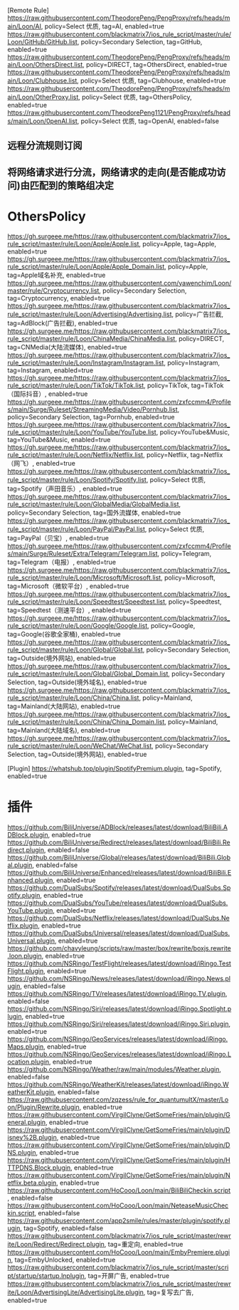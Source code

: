 [Remote Rule]
https://raw.githubusercontent.com/TheodorePeng/PengProxy/refs/heads/main/Loon/AI, policy=Select 优质, tag=AI, enabled=true
https://raw.githubusercontent.com/blackmatrix7/ios_rule_script/master/rule/Loon/GitHub/GitHub.list, policy=Secondary Selection, tag=GitHub, enabled=true
https://raw.githubusercontent.com/TheodorePeng/PengProxy/refs/heads/main/Loon/OthersDirect.list, policy=DIRECT, tag=OthersDirect, enabled=true
https://raw.githubusercontent.com/TheodorePeng/PengProxy/refs/heads/main/Loon/Clubhouse.list, policy=Select 优质, tag=Clubhouse, enabled=true
https://raw.githubusercontent.com/TheodorePeng/PengProxy/refs/heads/main/Loon/OtherProxy.list, policy=Select 优质, tag=OthersPolicy, enabled=true
https://raw.githubusercontent.com/TheodorePeng1121/PengProxy/refs/heads/main/Loon/0penAl.list, policy=Select 优质, tag=OpenAI, enabled=false
## 远程分流规则订阅
## 将网络请求进行分流，网络请求的走向(是否能成功访问)由匹配到的策略组决定

# OthersPolicy

https://gh.surgeee.me/https://raw.githubusercontent.com/blackmatrix7/ios_rule_script/master/rule/Loon/Apple/Apple.list, policy=Apple, tag=Apple, enabled=true
https://gh.surgeee.me/https://raw.githubusercontent.com/blackmatrix7/ios_rule_script/master/rule/Loon/Apple/Apple_Domain.list, policy=Apple, tag=Apple域名补充, enabled=true
https://gh.surgeee.me/https://raw.githubusercontent.com/yawenchim/Loon/master/rule/Cryptocurrency.list, policy=Secondary Selection, tag=Cryptocurrency, enabled=true
https://gh.surgeee.me/https://raw.githubusercontent.com/blackmatrix7/ios_rule_script/master/rule/Loon/Advertising/Advertising.list, policy=广告拦截, tag=AdBlock(广告拦截), enabled=true
https://gh.surgeee.me/https://raw.githubusercontent.com/blackmatrix7/ios_rule_script/master/rule/Loon/ChinaMedia/ChinaMedia.list, policy=DIRECT, tag=CNMedia(大陆流媒体), enabled=true
https://gh.surgeee.me/https://raw.githubusercontent.com/blackmatrix7/ios_rule_script/master/rule/Loon/Instagram/Instagram.list, policy=Instagram, tag=Instagram, enabled=true
https://gh.surgeee.me/https://raw.githubusercontent.com/blackmatrix7/ios_rule_script/master/rule/Loon/TikTok/TikTok.list, policy=TikTok, tag=TikTok（国际抖音）, enabled=true
https://gh.surgeee.me/https://raw.githubusercontent.com/zxfccmm4/Profiles/main/Surge/Ruleset/StreamingMedia/Video/Pornhub.list, policy=Secondary Selection, tag=Pornhub, enabled=true
https://gh.surgeee.me/https://raw.githubusercontent.com/blackmatrix7/ios_rule_script/master/rule/Loon/YouTube/YouTube.list, policy=YouTube&Music, tag=YouTube&Music, enabled=true
https://gh.surgeee.me/https://raw.githubusercontent.com/blackmatrix7/ios_rule_script/master/rule/Loon/Netflix/Netflix.list, policy=Netflix, tag=Netflix（网飞）, enabled=true
https://gh.surgeee.me/https://raw.githubusercontent.com/blackmatrix7/ios_rule_script/master/rule/Loon/Spotify/Spotify.list, policy=Select 优质, tag=Spotify（声田音乐）, enabled=true
https://gh.surgeee.me/https://raw.githubusercontent.com/blackmatrix7/ios_rule_script/master/rule/Loon/GlobalMedia/GlobalMedia.list, policy=Secondary Selection, tag=国外流媒体, enabled=true
https://gh.surgeee.me/https://raw.githubusercontent.com/blackmatrix7/ios_rule_script/master/rule/Loon/PayPal/PayPal.list, policy=Select 优质, tag=PayPal（贝宝）, enabled=true
https://gh.surgeee.me/https://raw.githubusercontent.com/zxfccmm4/Profiles/main/Surge/Ruleset/Extra/Telegram/Telegram.list, policy=Telegram, tag=Telegram（电报）, enabled=true
https://gh.surgeee.me/https://raw.githubusercontent.com/blackmatrix7/ios_rule_script/master/rule/Loon/Microsoft/Microsoft.list, policy=Microsoft, tag=Microsoft（微软平台）, enabled=true
https://gh.surgeee.me/https://raw.githubusercontent.com/blackmatrix7/ios_rule_script/master/rule/Loon/Speedtest/Speedtest.list, policy=Speedtest, tag=Speedtest（测速平台）, enabled=true
https://gh.surgeee.me/https://raw.githubusercontent.com/blackmatrix7/ios_rule_script/master/rule/Loon/Google/Google.list, policy=Google, tag=Google(谷歌全家桶), enabled=true
https://gh.surgeee.me/https://raw.githubusercontent.com/blackmatrix7/ios_rule_script/master/rule/Loon/Global/Global.list, policy=Secondary Selection, tag=Outside(境外网站), enabled=true
https://gh.surgeee.me/https://raw.githubusercontent.com/blackmatrix7/ios_rule_script/master/rule/Loon/Global/Global_Domain.list, policy=Secondary Selection, tag=Outside(境外域名), enabled=true
https://gh.surgeee.me/https://raw.githubusercontent.com/blackmatrix7/ios_rule_script/master/rule/Loon/China/China.list, policy=Mainland, tag=Mainland(大陆网站), enabled=true
https://gh.surgeee.me/https://raw.githubusercontent.com/blackmatrix7/ios_rule_script/master/rule/Loon/China/China_Domain.list, policy=Mainland, tag=Mainland(大陆域名), enabled=true
https://gh.surgeee.me/https://raw.githubusercontent.com/blackmatrix7/ios_rule_script/master/rule/Loon/WeChat/WeChat.list, policy=Secondary Selection, tag=Outside(境外网站), enabled=true



[Plugin]
https://whatshub.top/plugin/SpotifyPremium.plugin, tag=Spotify, enabled=true
# 插件
https://github.com/BiliUniverse/ADBlock/releases/latest/download/BiliBili.ADBlock.plugin, enabled=true
https://github.com/BiliUniverse/Redirect/releases/latest/download/BiliBili.Redirect.plugin, enabled=false
https://github.com/BiliUniverse/Global/releases/latest/download/BiliBili.Global.plugin, enabled=false
https://github.com/BiliUniverse/Enhanced/releases/latest/download/BiliBili.Enhanced.plugin, enabled=true
https://github.com/DualSubs/Spotify/releases/latest/download/DualSubs.Spotify.plugin, enabled=true
https://github.com/DualSubs/YouTube/releases/latest/download/DualSubs.YouTube.plugin, enabled=true
https://github.com/DualSubs/Netflix/releases/latest/download/DualSubs.Netflix.plugin, enabled=true
https://github.com/DualSubs/Universal/releases/latest/download/DualSubs.Universal.plugin, enabled=true
https://github.com/chavyleung/scripts/raw/master/box/rewrite/boxjs.rewrite.loon.plugin, enabled=true
https://github.com/NSRingo/TestFlight/releases/latest/download/iRingo.TestFlight.plugin, enabled=true
https://github.com/NSRingo/News/releases/latest/download/iRingo.News.plugin, enabled=false
https://github.com/NSRingo/TV/releases/latest/download/iRingo.TV.plugin, enabled=false
https://github.com/NSRingo/Siri/releases/latest/download/iRingo.Spotlight.plugin, enabled=true
https://github.com/NSRingo/Siri/releases/latest/download/iRingo.Siri.plugin, enabled=true
https://github.com/NSRingo/GeoServices/releases/latest/download/iRingo.Maps.plugin, enabled=true
https://github.com/NSRingo/GeoServices/releases/latest/download/iRingo.Location.plugin, enabled=true
https://github.com/NSRingo/Weather/raw/main/modules/Weather.plugin, enabled=false
https://github.com/NSRingo/WeatherKit/releases/latest/download/iRingo.WeatherKit.plugin, enabled=false
https://raw.githubusercontent.com/zqzess/rule_for_quantumultX/master/Loon/Plugin/Rewrite.plugin, enabled=true
https://raw.githubusercontent.com/VirgilClyne/GetSomeFries/main/plugin/General.plugin, enabled=true
https://raw.githubusercontent.com/VirgilClyne/GetSomeFries/main/plugin/Disney%2B.plugin, enabled=true
https://raw.githubusercontent.com/VirgilClyne/GetSomeFries/main/plugin/DNS.plugin, enabled=true
https://raw.githubusercontent.com/VirgilClyne/GetSomeFries/main/plugin/HTTPDNS.Block.plugin, enabled=true
https://raw.githubusercontent.com/VirgilClyne/GetSomeFries/main/plugin/Netflix.beta.plugin, enabled=true
https://raw.githubusercontent.com/HoCooo/Loon/main/BiliBiliCheckin.script, enabled=false
https://raw.githubusercontent.com/HoCooo/Loon/main/NeteaseMusicCheckin.script, enabled=false
https://raw.githubusercontent.com/app2smile/rules/master/plugin/spotify.plugin, tag=Spotify, enabled=false
https://raw.githubusercontent.com/blackmatrix7/ios_rule_script/master/rewrite/Loon/Redirect/Redirect.plugin, tag=重定向, enabled=true
https://raw.githubusercontent.com/HoCooo/Loon/main/EmbyPremiere.plugin, tag=EmbyUnlocked, enabled=true
https://raw.githubusercontent.com/blackmatrix7/ios_rule_script/master/script/startup/startup.lnplugin, tag=开屏广告, enabled=true
https://raw.githubusercontent.com/blackmatrix7/ios_rule_script/master/rewrite/Loon/AdvertisingLite/AdvertisingLite.plugin, tag=复写去广告, enabled=true

